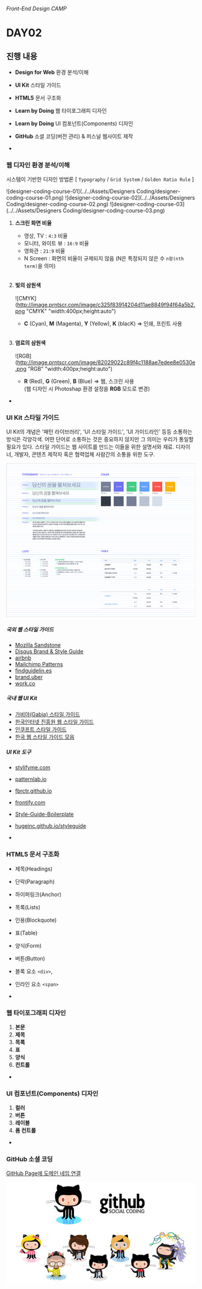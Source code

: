 ###### Front-End Design CAMP

# DAY02

## 진행 내용

- **Design for Web** 환경 분석/이해
- **UI Kit** 스타일 가이드
- **HTML5** 문서 구조화
- **Learn by Doing** 웹 타이포그래피 디자인
- **Learn by Doing** UI 컴포넌트(Components) 디자인
- **GitHub** 소셜 코딩(버전 관리) & 퍼스널 웹사이트 제작

-


### 웹 디자인 환경 분석/이해

시스템이 기반한 디자인 방법론 [ `Typography` / `Grid System` / `Golden Ratio Rule` ]

![designer-coding-course-01](../../Assets/Designers Coding/designer-coding-course-01.png)
![designer-coding-course-02](../../Assets/Designers Coding/designer-coding-course-02.png)
![designer-coding-course-03](../../Assets/Designers Coding/designer-coding-course-03.png)

1. **스크린 화면 비율**
	- 영상, TV : `4:3` 비율
	- 모니터, 와이트 뷰 : `16:9` 비율
	- 영화관 : `21:9` 비율
	- N Screen : 화면의 비율이 규제되지 않음 (N은 특정되지 않은 수 `n항(nth term)`을 의미)<br/><br/>
	
1. **빛의 삼원색**<br/><br/>
 ![CMYK](http://image.prntscr.com/image/c325f83914204d11ae8849f94f64a5b2.png "CMYK" "width:400px;height:auto")
	- **C** (Cyan), **M** (Magenta), **Y** (Yellow), **K** (blacK) => 인쇄, 프린트 사용
	<br/><br/>
1. **염료의 삼원색**<br/><br/>
 	![RGB](http://image.prntscr.com/image/82029022c89f4c1188ae7edee8e0530e.png "RGB" "width:400px;height:auto")
	- **R** (Red), **G** (Green), **B** (Blue) => 웹, 스크린 사용<br/>
	 (웹 디자인 시 Photoshap 환경 설정을 **RGB** 모드로 변경)

-

### UI Kit 스타일 가이드

UI Kit의 개념은 '패턴 라이브러리', 'UI 스타일 가이드', 'UI 가이드라인' 등등 소통하는 방식은 각양각색. 어떤 단어로 소통하는 것은 중요하지 않지만 그 의미는 우리가 통일할 필요가 있다. 스타일 가이드는 웹 사이트를 만드는 이들을 위한 설명서와 재료. 디자이너, 개발자, 콘텐츠 제작자 혹은 협력업체 사람간의 소통을 위한 도구.

<img src="../Resources/UI Kit - Typography/UI-Kit---Typography-guide.jpg" alt="">

##### 국외 웹 스타일 가이드
- [Mozilla Sandstone](https://www.mozilla.org/en-US/styleguide/websites/sandstone/)
- [Disqus Brand & Style Guide](https://disqus.com/pages/style-guide/)
- [airbnb](https://dribbble.com/shots/1669299-Airbnb-UI-Toolkit-Web/attachments/263198)
- [Mailchimp Patterns](http://ux.mailchimp.com/patterns)
- [findguidelin.es](http://findguidelin.es/)
- [brand.uber](https://brand.uber.com/)
- [work.co](http://www.work.co/grid/)

##### 국내 웹 UI Kit
- [가비야(Gabia) 스타일 가이드](http://design.gabia.com/wordpress/?cat=12)
- [한국인터넷 진흥원 웹 스타일 가이드](http://www.kisa.or.kr/styleguide/styleguide.html)
- [인쿠프트 스타일 가이드](http://webguide.incruit.com/aboutstyleguide.asp)
- [한국 웹 스타일 가이드 모음](https://kr.pinterest.com/geunyoungkim77/%EC%9B%B9-%EC%8A%A4%ED%83%80%EC%9D%BC-%EA%B0%80%EC%9D%B4%EB%93%9C/)

##### UI Kit 도구
- [stylifyme.com](http://stylifyme.com/)
- [patternlab.io](http://patternlab.io/)
- [fbrctr.github.io](http://fbrctr.github.io/)
- [frontify.com](https://frontify.com/styleguide)
- [Style-Guide-Boilerplate](http://bjankord.github.io/Style-Guide-Boilerplate/)
- [hugeinc.github.io/styleguide](http://hugeinc.github.io/styleguide)

-

### HTML5 문서 구조화

- 제목(Headings)
- 단락(Paragraph)
- 하이퍼링크(Anchor)
- 목록(Lists)
- 인용(Blockquote)
- 표(Table)
- 양식(Form)
- 버튼(Button)
- 블록 요소 `<div>`,
- 인라인 요소 `<span>`

-

### 웹 타이포그래피 디자인

1. **본문**
1. **제목**
1. **목록**
1. **표**
1. **양식**
1. **컨트롤**

-

### UI 컴포넌트(Components) 디자인

1. **컬러**
1. **버튼**
1. **레이블**
1. **폼 컨트롤**

-

### GitHub 소셜 코딩

[GitHub Page에 도메인 네임 연결](http://blog.saltfactory.net/github/setting-domain-name-in-github-pages-via-cname.html)

![github-social-coding](../../Assets/github-social-coding.jpg)

